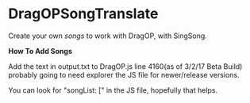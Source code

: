 # DragOPSongTranslate

Create your own <i>songs</i> to work with DragOP, with SingSong.

<b>How To Add Songs</b>

Add the text in output.txt to DragOP.js line 4160(as of 3/2/17 Beta Build) probably going to need explorer the JS file for newer/release versions.

You can look for "songList: [" in the JS file, hopefully that helps.
